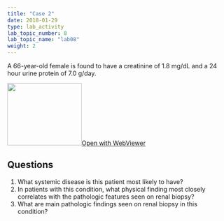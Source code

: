 ```yaml
---
title: "Case 2"
date: 2018-01-29
type: lab_activity
lab_topic_number: 8
lab_topic_name: "lab08"
weight: 2
---
```

<div class="entrybody">
<p>A 66-year-old female is found to have a creatinine of 1.8 mg/dL and a 24 hour urine protein of 7.0 g/day.<br clear="all"></p>

<div class="thumbnail"><a href="https://pathologylab.ctl.columbia.edu/slides/sliderenal_path_02/" target="_blank"><img alt="" src="/assets/images/slide_renal_case2.jpg" width="170" height="143" class="mt-image-left"></a><a href="https://pathologylab.ctl.columbia.edu/slides/sliderenal_path_02/" target="_blank">Open with WebViewer</a></div>

<h2>Questions</h2>


<ol>
<li>What systemic disease is this patient most likely to have?</li>
<li>In patients with this condition, what physical finding most closely correlates with the pathologic features seen on renal biopsy?</li>
<li>What are main pathologic findings seen on renal biopsy in this condition?</li>
</ol>


						
</div>
